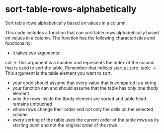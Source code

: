 # sort-table-rows-alphabetically
Sort table rows alphabetically based on values in a column.

This code includes a function that can sort table rows alphabetically based on values in a column. The function has the following characteristics and functionality:

* it takes two arguments:

col -> This argument is a number and represents the index of the column that is used to sort the table. Remember that indices start at zero.
table -> This argument is the table element you want to sort.
* your code should assume that every value that is compared is a string
* your function can and should assume that the table has only one tbody element
* only the rows inside the tbody element are sorted and table head remains untouched
* whole rows change their order and not only the cells on the selected column
* every sorting of the table uses the current order of the table rows as its starting point and not the original order of the rows
